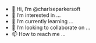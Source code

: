 - 👋 Hi, I’m @charlseparkersoft
- 👀 I’m interested in ...
- 🌱 I’m currently learning ...
- 💞️ I’m looking to collaborate on ...
- 📫 How to reach me ...

<!---
charlseparkersoft/charlseparkersoft is a ✨ special ✨ repository because its `README.md` (this file) appears on your GitHub profile.
You can click the Preview link to take a look at your changes.
--->
